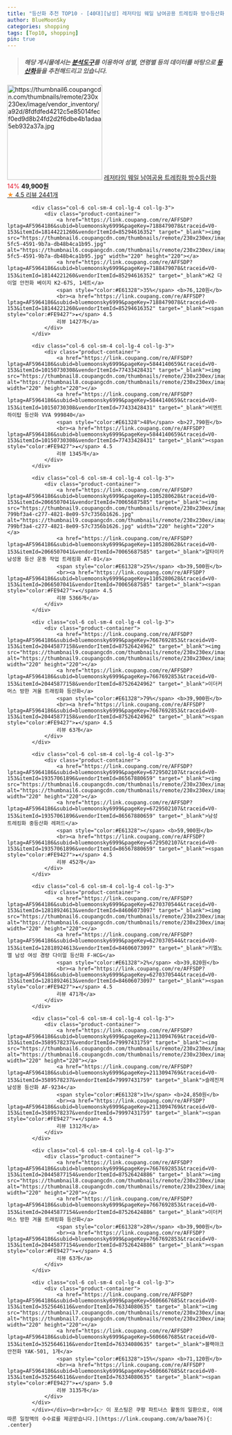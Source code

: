 ```yaml
---
title: "등산화 추천 TOP10 - [40대][남성] 레저타임 웨일 남여공용 트레킹화 방수등산화"
author: BlueMoonSky
categories: shopping
tags: [Top10, shopping]
pin: true
---
```


> ##### 해당 게시물에서는 [**분석도구**](https://itemscout.io/)를 이용하여 **성별**, **연령별** 등의 데이터를 바탕으로 [**등산화**](https://link.coupang.com/a/baae76)들을 추천해드리고 있습니다.
<div class="container"><div class="row">
            <div class="col-6 col-sm-4 col-lg-4 col-lg-3">
                <div class="product-container">
                    <a href="https://link.coupang.com/re/AFFSDP?lptag=AF5964186&subid=bluemoonsky6999&pageKey=7595292343&traceid=V0-153&itemId=20079230280&vendorItemId=78380190317" target="_blank"><img src="https://thumbnail6.coupangcdn.com/thumbnails/remote/230x230ex/image/vendor_inventory/a92d/8fdfdfed4212c5e85014fecf0ed9d8b24fd2d2f6dbe4b1adaa5eb932a37a.jpg" alt="https://thumbnail6.coupangcdn.com/thumbnails/remote/230x230ex/image/vendor_inventory/a92d/8fdfdfed4212c5e85014fecf0ed9d8b24fd2d2f6dbe4b1adaa5eb932a37a.jpg" width="220" height="220"></a>
                    <a href="https://link.coupang.com/re/AFFSDP?lptag=AF5964186&subid=bluemoonsky6999&pageKey=7595292343&traceid=V0-153&itemId=20079230280&vendorItemId=78380190317" target="_blank">레저타임 웨일 남여공용 트레킹화 방수등산화</a>
                    <span style="color:#E61328">14%</span> <b>49,900원</b>
                    <br><a href="https://link.coupang.com/re/AFFSDP?lptag=AF5964186&subid=bluemoonsky6999&pageKey=7595292343&traceid=V0-153&itemId=20079230280&vendorItemId=78380190317" target="_blank"><span style="color:#FE9427">★</span> 4.5
                    리뷰 2441개</a>
                </div>
            </div>
            
            <div class="col-6 col-sm-4 col-lg-4 col-lg-3">
                <div class="product-container">
                    <a href="https://link.coupang.com/re/AFFSDP?lptag=AF5964186&subid=bluemoonsky6999&pageKey=7188479078&traceid=V0-153&itemId=18144221260&vendorItemId=85294616352" target="_blank"><img src="https://thumbnail6.coupangcdn.com/thumbnails/remote/230x230ex/image/retail/images/2023/03/10/15/2/c26217bf-5fc5-4591-9b7a-db48b4ca1b95.jpg" alt="https://thumbnail6.coupangcdn.com/thumbnails/remote/230x230ex/image/retail/images/2023/03/10/15/2/c26217bf-5fc5-4591-9b7a-db48b4ca1b95.jpg" width="220" height="220"></a>
                    <a href="https://link.coupang.com/re/AFFSDP?lptag=AF5964186&subid=bluemoonsky6999&pageKey=7188479078&traceid=V0-153&itemId=18144221260&vendorItemId=85294616352" target="_blank">K2 다이얼 안전화 베이지 K2-67S, 1세트</a>
                    <span style="color:#E61328">35%</span> <b>76,120원</b>
                    <br><a href="https://link.coupang.com/re/AFFSDP?lptag=AF5964186&subid=bluemoonsky6999&pageKey=7188479078&traceid=V0-153&itemId=18144221260&vendorItemId=85294616352" target="_blank"><span style="color:#FE9427">★</span> 4.5
                    리뷰 1427개</a>
                </div>
            </div>
            
            <div class="col-6 col-sm-4 col-lg-4 col-lg-3">
                <div class="product-container">
                    <a href="https://link.coupang.com/re/AFFSDP?lptag=AF5964186&subid=bluemoonsky6999&pageKey=5844140659&traceid=V0-153&itemId=10150730308&vendorItemId=77433428431" target="_blank"><img src="https://thumbnail8.coupangcdn.com/thumbnails/remote/230x230ex/image/rs_quotation_api/shgccfnf/e52126b5f76f410f998d3d8d1881b1ea.jpg" alt="https://thumbnail8.coupangcdn.com/thumbnails/remote/230x230ex/image/rs_quotation_api/shgccfnf/e52126b5f76f410f998d3d8d1881b1ea.jpg" width="220" height="220"></a>
                    <a href="https://link.coupang.com/re/AFFSDP?lptag=AF5964186&subid=bluemoonsky6999&pageKey=5844140659&traceid=V0-153&itemId=10150730308&vendorItemId=77433428431" target="_blank">비엔트 하이탑 등산화 VVA 999840</a>
                    <span style="color:#E61328">48%</span> <b>27,790원</b>
                    <br><a href="https://link.coupang.com/re/AFFSDP?lptag=AF5964186&subid=bluemoonsky6999&pageKey=5844140659&traceid=V0-153&itemId=10150730308&vendorItemId=77433428431" target="_blank"><span style="color:#FE9427">★</span> 4.5
                    리뷰 1345개</a>
                </div>
            </div>
            
            <div class="col-6 col-sm-4 col-lg-4 col-lg-3">
                <div class="product-container">
                    <a href="https://link.coupang.com/re/AFFSDP?lptag=AF5964186&subid=bluemoonsky6999&pageKey=1105280628&traceid=V0-153&itemId=2066507041&vendorItemId=70065687585" target="_blank"><img src="https://thumbnail9.coupangcdn.com/thumbnails/remote/230x230ex/image/retail/images/3724763345733577-799bf3a4-c277-4821-8e09-57c7356b1626.jpg" alt="https://thumbnail9.coupangcdn.com/thumbnails/remote/230x230ex/image/retail/images/3724763345733577-799bf3a4-c277-4821-8e09-57c7356b1626.jpg" width="220" height="220"></a>
                    <a href="https://link.coupang.com/re/AFFSDP?lptag=AF5964186&subid=bluemoonsky6999&pageKey=1105280628&traceid=V0-153&itemId=2066507041&vendorItemId=70065687585" target="_blank">알타이카 남성용 등산 운동 작업 트레킹화 AT-01</a>
                    <span style="color:#E61328">25%</span> <b>39,500원</b>
                    <br><a href="https://link.coupang.com/re/AFFSDP?lptag=AF5964186&subid=bluemoonsky6999&pageKey=1105280628&traceid=V0-153&itemId=2066507041&vendorItemId=70065687585" target="_blank"><span style="color:#FE9427">★</span> 4.5
                    리뷰 5366개</a>
                </div>
            </div>
            
            <div class="col-6 col-sm-4 col-lg-4 col-lg-3">
                <div class="product-container">
                    <a href="https://link.coupang.com/re/AFFSDP?lptag=AF5964186&subid=bluemoonsky6999&pageKey=7667692853&traceid=V0-153&itemId=20445877158&vendorItemId=87526424962" target="_blank"><img src="https://thumbnail9.coupangcdn.com/thumbnails/remote/230x230ex/image/vendor_inventory/d850/9184bf13ef55fbfcb5cf6adf6fcafd7d56e73412ca4722b1e493a3283606.png" alt="https://thumbnail9.coupangcdn.com/thumbnails/remote/230x230ex/image/vendor_inventory/d850/9184bf13ef55fbfcb5cf6adf6fcafd7d56e73412ca4722b1e493a3283606.png" width="220" height="220"></a>
                    <a href="https://link.coupang.com/re/AFFSDP?lptag=AF5964186&subid=bluemoonsky6999&pageKey=7667692853&traceid=V0-153&itemId=20445877158&vendorItemId=87526424962" target="_blank">이더커머스 방한 겨울 트래킹화 등산화</a>
                    <span style="color:#E61328">79%</span> <b>39,900원</b>
                    <br><a href="https://link.coupang.com/re/AFFSDP?lptag=AF5964186&subid=bluemoonsky6999&pageKey=7667692853&traceid=V0-153&itemId=20445877158&vendorItemId=87526424962" target="_blank"><span style="color:#FE9427">★</span> 4.5
                    리뷰 63개</a>
                </div>
            </div>
            
            <div class="col-6 col-sm-4 col-lg-4 col-lg-3">
                <div class="product-container">
                    <a href="https://link.coupang.com/re/AFFSDP?lptag=AF5964186&subid=bluemoonsky6999&pageKey=6729502107&traceid=V0-153&itemId=19357061896&vendorItemId=86567880659" target="_blank"><img src="https://thumbnail6.coupangcdn.com/thumbnails/remote/230x230ex/image/vendor_inventory/a63b/6ea76b1062f1169e5bc8a566dd30eabfd3b05786d9166ffb0b7cbb27340b.jpg" alt="https://thumbnail6.coupangcdn.com/thumbnails/remote/230x230ex/image/vendor_inventory/a63b/6ea76b1062f1169e5bc8a566dd30eabfd3b05786d9166ffb0b7cbb27340b.jpg" width="220" height="220"></a>
                    <a href="https://link.coupang.com/re/AFFSDP?lptag=AF5964186&subid=bluemoonsky6999&pageKey=6729502107&traceid=V0-153&itemId=19357061896&vendorItemId=86567880659" target="_blank">남성 트레킹화 중등산화 레퍼드</a>
                    <span style="color:#E61328"></span> <b>59,900원</b>
                    <br><a href="https://link.coupang.com/re/AFFSDP?lptag=AF5964186&subid=bluemoonsky6999&pageKey=6729502107&traceid=V0-153&itemId=19357061896&vendorItemId=86567880659" target="_blank"><span style="color:#FE9427">★</span> 4.5
                    리뷰 452개</a>
                </div>
            </div>
            
            <div class="col-6 col-sm-4 col-lg-4 col-lg-3">
                <div class="product-container">
                    <a href="https://link.coupang.com/re/AFFSDP?lptag=AF5964186&subid=bluemoonsky6999&pageKey=6270370544&traceid=V0-153&itemId=12818924613&vendorItemId=84606073097" target="_blank"><img src="https://thumbnail6.coupangcdn.com/thumbnails/remote/230x230ex/image/vendor_inventory/b307/00f471e9b9cfb0ae5456881ba91b74d1c41419fa651b918210d352297ccc.jpg" alt="https://thumbnail6.coupangcdn.com/thumbnails/remote/230x230ex/image/vendor_inventory/b307/00f471e9b9cfb0ae5456881ba91b74d1c41419fa651b918210d352297ccc.jpg" width="220" height="220"></a>
                    <a href="https://link.coupang.com/re/AFFSDP?lptag=AF5964186&subid=bluemoonsky6999&pageKey=6270370544&traceid=V0-153&itemId=12818924613&vendorItemId=84606073097" target="_blank">키엘노엘 남성 여성 경량 다이얼 등산화 F-HCG</a>
                    <span style="color:#E61328">2%</span> <b>39,820원</b>
                    <br><a href="https://link.coupang.com/re/AFFSDP?lptag=AF5964186&subid=bluemoonsky6999&pageKey=6270370544&traceid=V0-153&itemId=12818924613&vendorItemId=84606073097" target="_blank"><span style="color:#FE9427">★</span> 4.5
                    리뷰 471개</a>
                </div>
            </div>
            
            <div class="col-6 col-sm-4 col-lg-4 col-lg-3">
                <div class="product-container">
                    <a href="https://link.coupang.com/re/AFFSDP?lptag=AF5964186&subid=bluemoonsky6999&pageKey=2113094769&traceid=V0-153&itemId=3589578237&vendorItemId=79997431759" target="_blank"><img src="https://thumbnail6.coupangcdn.com/thumbnails/remote/230x230ex/image/vendor_inventory/a618/7e931fe71ed8dced56ede541160dad611e58a0d3a0a95e3e5982a06f1de2.jpg" alt="https://thumbnail6.coupangcdn.com/thumbnails/remote/230x230ex/image/vendor_inventory/a618/7e931fe71ed8dced56ede541160dad611e58a0d3a0a95e3e5982a06f1de2.jpg" width="220" height="220"></a>
                    <a href="https://link.coupang.com/re/AFFSDP?lptag=AF5964186&subid=bluemoonsky6999&pageKey=2113094769&traceid=V0-153&itemId=3589578237&vendorItemId=79997431759" target="_blank">슬레진져 남성용 등산화 AF-9234</a>
                    <span style="color:#E61328">1%</span> <b>24,850원</b>
                    <br><a href="https://link.coupang.com/re/AFFSDP?lptag=AF5964186&subid=bluemoonsky6999&pageKey=2113094769&traceid=V0-153&itemId=3589578237&vendorItemId=79997431759" target="_blank"><span style="color:#FE9427">★</span> 4.5
                    리뷰 1312개</a>
                </div>
            </div>
            
            <div class="col-6 col-sm-4 col-lg-4 col-lg-3">
                <div class="product-container">
                    <a href="https://link.coupang.com/re/AFFSDP?lptag=AF5964186&subid=bluemoonsky6999&pageKey=7667692853&traceid=V0-153&itemId=20445877154&vendorItemId=87526424886" target="_blank"><img src="https://thumbnail8.coupangcdn.com/thumbnails/remote/230x230ex/image/vendor_inventory/99f7/4568fc03735be323b6f63ffc007f01d2e0c8c324bbc503b67c668efce040.png" alt="https://thumbnail8.coupangcdn.com/thumbnails/remote/230x230ex/image/vendor_inventory/99f7/4568fc03735be323b6f63ffc007f01d2e0c8c324bbc503b67c668efce040.png" width="220" height="220"></a>
                    <a href="https://link.coupang.com/re/AFFSDP?lptag=AF5964186&subid=bluemoonsky6999&pageKey=7667692853&traceid=V0-153&itemId=20445877154&vendorItemId=87526424886" target="_blank">이더커머스 방한 겨울 트래킹화 등산화</a>
                    <span style="color:#E61328">28%</span> <b>39,900원</b>
                    <br><a href="https://link.coupang.com/re/AFFSDP?lptag=AF5964186&subid=bluemoonsky6999&pageKey=7667692853&traceid=V0-153&itemId=20445877154&vendorItemId=87526424886" target="_blank"><span style="color:#FE9427">★</span> 4.5
                    리뷰 63개</a>
                </div>
            </div>
            
            <div class="col-6 col-sm-4 col-lg-4 col-lg-3">
                <div class="product-container">
                    <a href="https://link.coupang.com/re/AFFSDP?lptag=AF5964186&subid=bluemoonsky6999&pageKey=5606667685&traceid=V0-153&itemId=3525646116&vendorItemId=76334080635" target="_blank"><img src="https://thumbnail7.coupangcdn.com/thumbnails/remote/230x230ex/image/rs_quotation_api/6qgf7ztp/b828838e986249c69b931b51d672df51.jpg" alt="https://thumbnail7.coupangcdn.com/thumbnails/remote/230x230ex/image/rs_quotation_api/6qgf7ztp/b828838e986249c69b931b51d672df51.jpg" width="220" height="220"></a>
                    <a href="https://link.coupang.com/re/AFFSDP?lptag=AF5964186&subid=bluemoonsky6999&pageKey=5606667685&traceid=V0-153&itemId=3525646116&vendorItemId=76334080635" target="_blank">블랙야크 안전화 YAK-501, 1개</a>
                    <span style="color:#E61328">15%</span> <b>71,120원</b>
                    <br><a href="https://link.coupang.com/re/AFFSDP?lptag=AF5964186&subid=bluemoonsky6999&pageKey=5606667685&traceid=V0-153&itemId=3525646116&vendorItemId=76334080635" target="_blank"><span style="color:#FE9427">★</span> 5.0
                    리뷰 3135개</a>
                </div>
            </div>
            </div></div><br><br>[👉 이 포스팅은 쿠팡 파트너스 활동의 일환으로, 이에 따른 일정액의 수수료를 제공받습니다.](https://link.coupang.com/a/baae76){: .center}